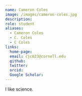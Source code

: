 ```yaml
---
name: Cameron Coles
image: /images/cameron-coles.jpg
description: 
role: student
aliases:
  - Cameron Coles
  - C. Coles
  - C Coles
links:
  home-page: 
  email: cjc623@cornell.edu
  github: 
  twitter: 
  orcid: 
  Google Scholar: 
---
```


I like science.

